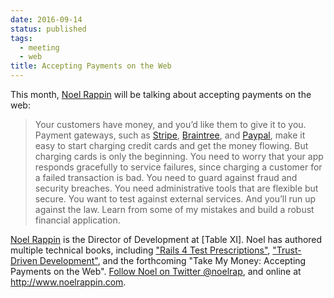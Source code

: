 ```yaml
---
date: 2016-09-14
status: published
tags:
  - meeting
  - web
title: Accepting Payments on the Web
---
```

This month, [Noel Rappin](http://www.noelrappin.com) will be talking
about accepting payments on the web:

> Your customers have money, and you’d like them to give it to you.
> Payment gateways, such as [Stripe](https://stripe.com),
> [Braintree](https://www.braintreepayments.com), and
> [Paypal](https://paypal.com), make it easy to start charging credit
> cards and get the money flowing. But charging cards is only the
> beginning. You need to worry that your app responds gracefully to
> service failures, since charging a customer for a failed transaction
> is bad. You need to guard against fraud and security breaches. You
> need administrative tools that are flexible but secure.  You want to
> test against external services. And you’ll run up against the law.
> Learn from some of my mistakes and build a robust financial
> application.

[Noel Rappin](http://www.noelrappin.com) is the Director of Development
at [Table XI]. Noel has authored multiple technical books, including
["Rails 4 Test
Prescriptions"](http://pragprog.com/book/nrtest2/rails-4-test-prescriptions),
["Trust-Driven
Development"](https://noelrappin.dpdcart.com/cart/add?product_id=65638&method_id=67542),
and the forthcoming "Take My Money: Accepting Payments on the Web".
[Follow Noel on Twitter @noelrap](http://twitter.com/noelrap), and
online at <http://www.noelrappin.com>.
